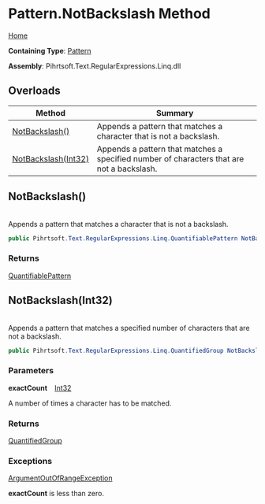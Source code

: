 # Pattern\.NotBackslash Method

[Home](../../../../../../README.md)

**Containing Type**: [Pattern](../README.md)

**Assembly**: Pihrtsoft\.Text\.RegularExpressions\.Linq\.dll

## Overloads

| Method | Summary |
| ------ | ------- |
| [NotBackslash()](#Pihrtsoft_Text_RegularExpressions_Linq_Pattern_NotBackslash) | Appends a pattern that matches a character that is not a backslash\. |
| [NotBackslash(Int32)](#Pihrtsoft_Text_RegularExpressions_Linq_Pattern_NotBackslash_System_Int32_) | Appends a pattern that matches a specified number of characters that are not a backslash\. |

## NotBackslash\(\) <a id="Pihrtsoft_Text_RegularExpressions_Linq_Pattern_NotBackslash"></a>

\
Appends a pattern that matches a character that is not a backslash\.

```csharp
public Pihrtsoft.Text.RegularExpressions.Linq.QuantifiablePattern NotBackslash()
```

### Returns

[QuantifiablePattern](../../QuantifiablePattern/README.md)

## NotBackslash\(Int32\) <a id="Pihrtsoft_Text_RegularExpressions_Linq_Pattern_NotBackslash_System_Int32_"></a>

\
Appends a pattern that matches a specified number of characters that are not a backslash\.

```csharp
public Pihrtsoft.Text.RegularExpressions.Linq.QuantifiedGroup NotBackslash(int exactCount)
```

### Parameters

**exactCount** &ensp; [Int32](https://docs.microsoft.com/en-us/dotnet/api/system.int32)

A number of times a character has to be matched\.

### Returns

[QuantifiedGroup](../../QuantifiedGroup/README.md)

### Exceptions

[ArgumentOutOfRangeException](https://docs.microsoft.com/en-us/dotnet/api/system.argumentoutofrangeexception)

**exactCount** is less than zero\.

